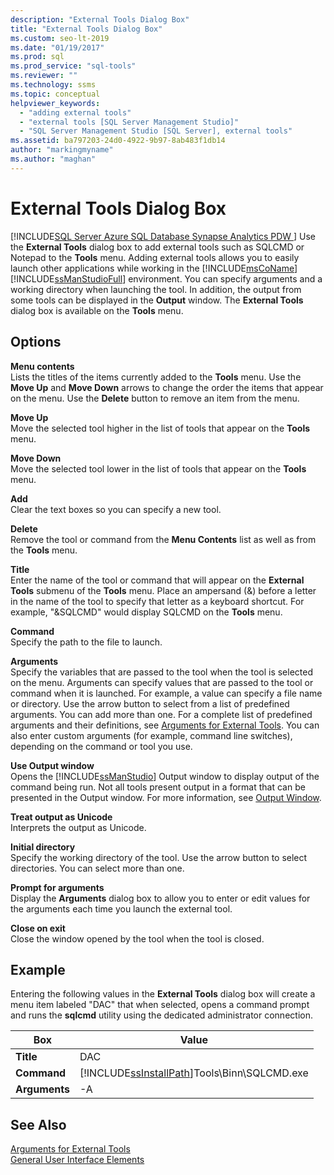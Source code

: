 ```yaml
---
description: "External Tools Dialog Box"
title: "External Tools Dialog Box"
ms.custom: seo-lt-2019
ms.date: "01/19/2017"
ms.prod: sql
ms.prod_service: "sql-tools"
ms.reviewer: ""
ms.technology: ssms
ms.topic: conceptual
helpviewer_keywords: 
  - "adding external tools"
  - "external tools [SQL Server Management Studio]"
  - "SQL Server Management Studio [SQL Server], external tools"
ms.assetid: ba797203-24d0-4922-9b97-8ab483f1db14
author: "markingmyname"
ms.author: "maghan"
---
```

# External Tools Dialog Box
[!INCLUDE[SQL Server Azure SQL Database Synapse Analytics PDW ](../includes/applies-to-version/sql-asdb-asdbmi-asa-pdw.md)]
Use the **External Tools** dialog box to add external tools such as SQLCMD or Notepad to the **Tools** menu. Adding external tools allows you to easily launch other applications while working in the [!INCLUDE[msCoName](../includes/msconame_md.md)] [!INCLUDE[ssManStudioFull](../includes/ssmanstudiofull-md.md)] environment. You can specify arguments and a working directory when launching the tool. In addition, the output from some tools can be displayed in the **Output** window. The **External Tools** dialog box is available on the **Tools** menu.  
  
## Options  
**Menu contents**  
Lists the titles of the items currently added to the **Tools** menu. Use the **Move Up** and **Move Down** arrows to change the order the items that appear on the menu. Use the **Delete** button to remove an item from the menu.  
  
**Move Up**  
Move the selected tool higher in the list of tools that appear on the **Tools** menu.  
  
**Move Down**  
Move the selected tool lower in the list of tools that appear on the **Tools** menu.  
  
**Add**  
Clear the text boxes so you can specify a new tool.  
  
**Delete**  
Remove the tool or command from the **Menu Contents** list as well as from the **Tools** menu.  
  
**Title**  
Enter the name of the tool or command that will appear on the **External Tools** submenu of the **Tools** menu. Place an ampersand (&) before a letter in the name of the tool to specify that letter as a keyboard shortcut. For example, "&SQLCMD" would display SQLCMD on the **Tools** menu.  
  
**Command**  
Specify the path to the file to launch.  
  
**Arguments**  
Specify the variables that are passed to the tool when the tool is selected on the menu. Arguments can specify values that are passed to the tool or command when it is launched. For example, a value can specify a file name or directory. Use the arrow button to select from a list of predefined arguments. You can add more than one. For a complete list of predefined arguments and their definitions, see [Arguments for External Tools](../ssms/use-of-sql-server-features-and-capabilities-wwi-oltp.md). You can also enter custom arguments (for example, command line switches), depending on the command or tool you use.  
  
**Use Output window**  
Opens the [!INCLUDE[ssManStudio](../includes/ssmanstudio-md.md)] Output window to display output of the command being run. Not all tools present output in a format that can be presented in the Output window. For more information, see [Output Window](../relational-databases/scripting/transact-sql-debugger-output-window.md).  
  
**Treat output as Unicode**  
Interprets the output as Unicode.  
  
**Initial directory**  
Specify the working directory of the tool. Use the arrow button to select directories. You can select more than one.  
  
**Prompt for arguments**  
Display the **Arguments** dialog box to allow you to enter or edit values for the arguments each time you launch the external tool.  
  
**Close on exit**  
Close the window opened by the tool when the tool is closed.  
  
## Example  
Entering the following values in the **External Tools** dialog box will create a menu item labeled "DAC" that when selected, opens a command prompt and runs the **sqlcmd** utility using the dedicated administrator connection.  
  
|Box|Value|  
|-------|---------|  
|**Title**|DAC|  
|**Command**|[!INCLUDE[ssInstallPath](../includes/ssinstallpath-md.md)]Tools\Binn\SQLCMD.exe|  
|**Arguments**|-A|  
  
## See Also  
[Arguments for External Tools](../ssms/use-of-sql-server-features-and-capabilities-wwi-oltp.md)  
[General User Interface Elements](../ssms/general-user-interface-elements.md)  
  
